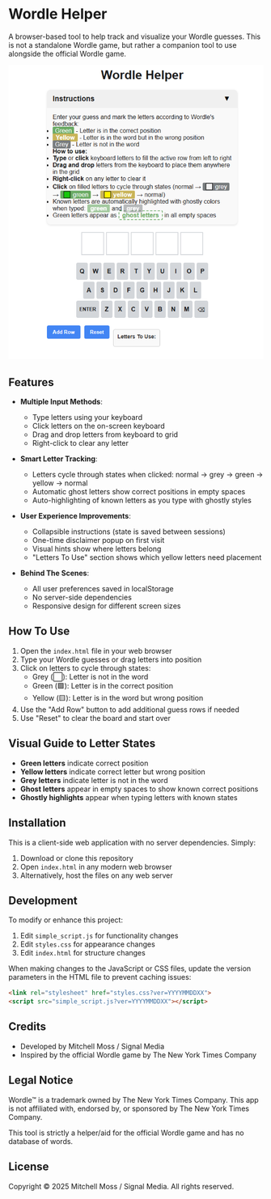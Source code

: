 # Wordle Helper

A browser-based tool to help track and visualize your Wordle guesses. This is not a standalone Wordle game, but rather a companion tool to use alongside the official Wordle game.

![Wordle Helper Screenshot](screenshot.png)

## Features

- **Multiple Input Methods**:
  - Type letters using your keyboard
  - Click letters on the on-screen keyboard
  - Drag and drop letters from keyboard to grid
  - Right-click to clear any letter

- **Smart Letter Tracking**:
  - Letters cycle through states when clicked: normal → grey → green → yellow → normal
  - Automatic ghost letters show correct positions in empty spaces
  - Auto-highlighting of known letters as you type with ghostly styles

- **User Experience Improvements**:
  - Collapsible instructions (state is saved between sessions)
  - One-time disclaimer popup on first visit
  - Visual hints show where letters belong
  - "Letters To Use" section shows which yellow letters need placement

- **Behind The Scenes**:
  - All user preferences saved in localStorage
  - No server-side dependencies
  - Responsive design for different screen sizes

## How To Use

1. Open the `index.html` file in your web browser
2. Type your Wordle guesses or drag letters into position
3. Click on letters to cycle through states:
   - Grey (⬜): Letter is not in the word
   - Green (🟩): Letter is in the correct position
   - Yellow (🟨): Letter is in the word but wrong position
4. Use the "Add Row" button to add additional guess rows if needed
5. Use "Reset" to clear the board and start over

## Visual Guide to Letter States

- **Green letters** indicate correct position
- **Yellow letters** indicate correct letter but wrong position
- **Grey letters** indicate letter is not in the word
- **Ghost letters** appear in empty spaces to show known correct positions
- **Ghostly highlights** appear when typing letters with known states

## Installation

This is a client-side web application with no server dependencies. Simply:

1. Download or clone this repository
2. Open `index.html` in any modern web browser
3. Alternatively, host the files on any web server

## Development

To modify or enhance this project:

1. Edit `simple_script.js` for functionality changes
2. Edit `styles.css` for appearance changes
3. Edit `index.html` for structure changes

When making changes to the JavaScript or CSS files, update the version parameters in the HTML file to prevent caching issues:

```html
<link rel="stylesheet" href="styles.css?ver=YYYYMMDDXX">
<script src="simple_script.js?ver=YYYYMMDDXX"></script>
```

## Credits

- Developed by Mitchell Moss / Signal Media
- Inspired by the official Wordle game by The New York Times Company

## Legal Notice

Wordle™ is a trademark owned by The New York Times Company. This app is not affiliated with, endorsed by, or sponsored by The New York Times Company.

This tool is strictly a helper/aid for the official Wordle game and has no database of words.

## License

Copyright © 2025 Mitchell Moss / Signal Media. All rights reserved.
